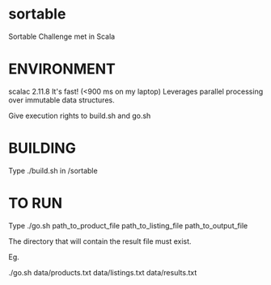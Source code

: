 # sortable
Sortable Challenge met in Scala

ENVIRONMENT
===========
scalac 2.11.8
It's fast! (<900 ms on my laptop)
Leverages parallel processing over immutable data structures.

Give execution rights to build.sh and go.sh

BUILDING
========
Type ./build.sh in /sortable

TO RUN
======
Type ./go.sh path_to_product_file path_to_listing_file path_to_output_file

The directory that will contain the result file must exist.

Eg.

./go.sh data/products.txt data/listings.txt data/results.txt
